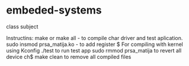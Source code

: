 # embeded-systems
class subject 

Instructins:
        make or make all - to compile char driver and
                test aplication.
        sudo insmod prsa_matija.ko -  to add register $
                For compiling with kernel using Kconfig
        ./test to run test app
        sudo rmmod prsa_matija to revert all device ch$
        make clean to remove all compiled files

